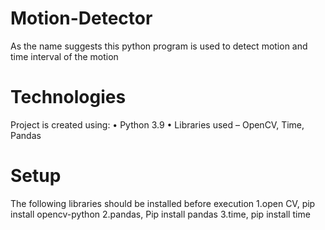 # Motion-Detector
As the name suggests this python program is used to detect motion and time interval of the motion

  # Technologies
  Project is created using:
      •	Python 3.9
      •	Libraries used – OpenCV, Time, Pandas

  # Setup
  The following libraries should be installed before execution
      1.open CV,
        pip install opencv-python
      2.pandas,
        Pip install pandas
      3.time,
        pip install time

